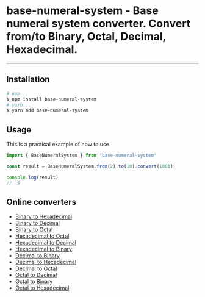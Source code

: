 # base-numeral-system - Base numeral system converter. Convert from/to Binary, Octal, Decimal, Hexadecimal.

---

## Installation

```bash
# npm ..
$ npm install base-numeral-system 
# yarn ..
$ yarn add base-numeral-system
```

## Usage

This is a practical example of how to use.

```javascript
import { BaseNumeralSystem } from 'base-numeral-system'

const result = BaseNumeralSystem.from(2).to(10).convert(1001)

console.log(result)
//  9
```

## Online converters

- [Binary to Hexadecimal](https://tools.base64decode.net/binary-to-hex)
- [Binary to Decimal](https://tools.base64decode.net/binary-to-decimal)
- [Binary to Octal](https://tools.base64decode.net/binary-to-octal)
- [Hexadecimal to Octal](https://tools.base64decode.net/hex-to-octal)
- [Hexadecimal to Decimal](https://tools.base64decode.net/hex-to-decimal)
- [Hexadecimal to Binary](https://tools.base64decode.net/hex-to-binary)
- [Decimal to Binary](https://tools.base64decode.net/decimal-to-binary)
- [Decimal to Hexadecimal](https://tools.base64decode.net/decimal-to-hex)
- [Decimal to Octal](https://tools.base64decode.net/decimal-to-octal)
- [Octal to Decimal](https://tools.base64decode.net/octal-to-decimal)
- [Octal to Binary](https://tools.base64decode.net/octal-to-binary)
- [Octal to Hexadecimal](https://tools.base64decode.net/octal-to-hex)
